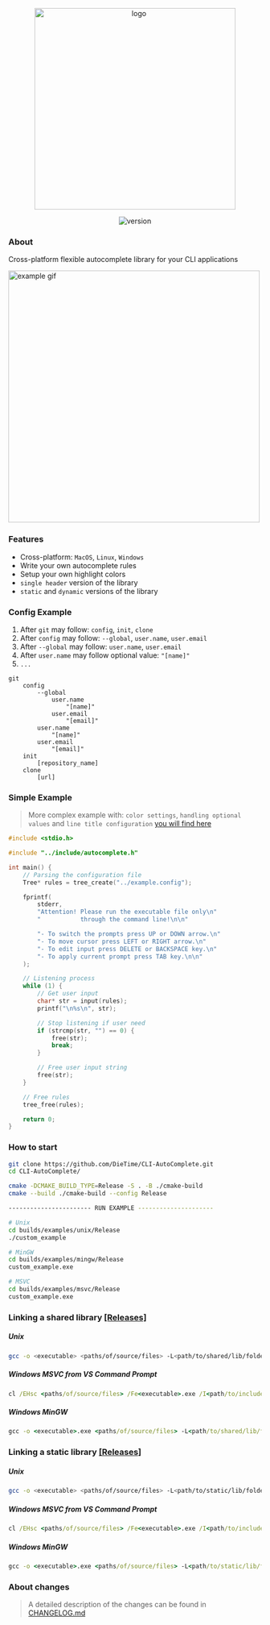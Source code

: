<p align="center">
  <img src="https://i.ibb.co/41pL50L/Group-1.png" width="400" alt="logo">
</p>
<p align="center">
  <img src="https://img.shields.io/badge/version-2.0.1-b.svg" alt="version">
</p>

### About
Cross-platform flexible autocomplete library for your CLI applications
  
<img src="https://s7.gifyu.com/images/example3316d0de48f02022.gif" alt="example gif" width="500">

### Features
- Cross-platform: `MacOS`, `Linux`, `Windows`
- Write your own autocomplete rules
- Setup your own highlight colors
- `single header` version of the library
- `static` and `dynamic` versions of the library

### Config Example
1. After `git` may follow: `config`, `init`, `clone`
2. After `config` may follow: `--global`, `user.name`, `user.email`
3. After `--global` may follow: `user.name`, `user.email`
4. After `user.name` may follow optional value: `"[name]"`
5. `...`
```
git
    config
        --global
            user.name
                "[name]"
            user.email
                "[email]"
        user.name
            "[name]"
        user.email
            "[email]"
    init
        [repository_name]
    clone
        [url]
```

### Simple Example
> More complex example with: `color settings`, `handling optional values` and `line title configuration` [you will find here](examples/custom_input.c)
```cpp
#include <stdio.h>

#include "../include/autocomplete.h"

int main() {
    // Parsing the configuration file
    Tree* rules = tree_create("../example.config");

    fprintf(
        stderr,
        "Attention! Please run the executable file only\n"
        "           through the command line!\n\n"

        "- To switch the prompts press UP or DOWN arrow.\n"
        "- To move cursor press LEFT or RIGHT arrow.\n"
        "- To edit input press DELETE or BACKSPACE key.\n"
        "- To apply current prompt press TAB key.\n\n"
    );

    // Listening process
    while (1) {
        // Get user input
        char* str = input(rules);
        printf("\n%s\n", str);

        // Stop listening if user need
        if (strcmp(str, "") == 0) {
            free(str);
            break;
        }

        // Free user input string
        free(str);
    }

    // Free rules
    tree_free(rules);

    return 0;
}
```

### How to start
```bash
git clone https://github.com/DieTime/CLI-AutoComplete.git
cd CLI-AutoComplete/

cmake -DCMAKE_BUILD_TYPE=Release -S . -B ./cmake-build 
cmake --build ./cmake-build --config Release

----------------------- RUN EXAMPLE ---------------------

# Unix
cd builds/examples/unix/Release
./custom_example

# MinGW
cd builds/examples/mingw/Release
custom_example.exe

# MSVC
cd builds/examples/msvc/Release
custom_example.exe
```

### Linking a shared library [[Releases]](https://github.com/DieTime/CLI-Autocomplete/releases/tag/v2.0.0-shared)

##### Unix
```bash
gcc -o <executable> <paths/of/source/files> -L<path/to/shared/lib/folder> -I<path/to/include/folder> -lcliac -Wl,-rpath,<path/to/shared/lib/folder>
```

##### Windows MSVC from VS Command Prompt
```cmd
cl /EHsc <paths/of/source/files> /Fe<executable>.exe /I<path/to/include/folder> /link <path/to/shared/lib/file(.lib)>
```

##### Windows MinGW
```cmd
gcc -o <executable>.exe <paths/of/source/files> -L<path/to/shared/lib/folder> -I<path/to/include/folder> -lcliac
```

### Linking a static library [[Releases]](https://github.com/DieTime/CLI-Autocomplete/releases/tag/v2.0.0-static)

##### Unix
```bash
gcc -o <executable> <paths/of/source/files> -L<path/to/static/lib/folder> -I<path/to/include/folder> -lcliac
```

##### Windows MSVC from VS Command Prompt
```cmd
cl /EHsc <paths/of/source/files> /Fe<executable>.exe /I<path/to/include/folder> /link <path/to/static/lib/file(.lib)>
```

##### Windows MinGW
```cmd
gcc -o <executable>.exe <paths/of/source/files> -L<path/to/static/lib/folder> -I<path/to/include/folder> -lcliac
```

### About changes
> A detailed description of the changes can be found in [CHANGELOG.md](CHANGELOG.md)